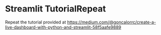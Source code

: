 # Streamlit TutorialRepeat
 Repeat the tutorial provided at https://medium.com/@goncalorrc/create-a-live-dashboard-with-python-and-streamlit-58f5aafe9889
